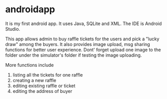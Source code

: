 # androidapp

It is my first android app. It uses Java, SQLite and XML. The IDE is Android Studio. 

This app allows admin to buy raffle tickets for the users and pick a "lucky draw" among the buyers. It also provides image upload, msg sharing functions for better user experience. Dont' forget upload one image to the folder under the simulator's folder if testing the image uploading.

More functions include 
1. listing all the tickets for one raffle 
2. creating a new raffle
3. editing existing raffle or ticket
4. editing the address of buyer

